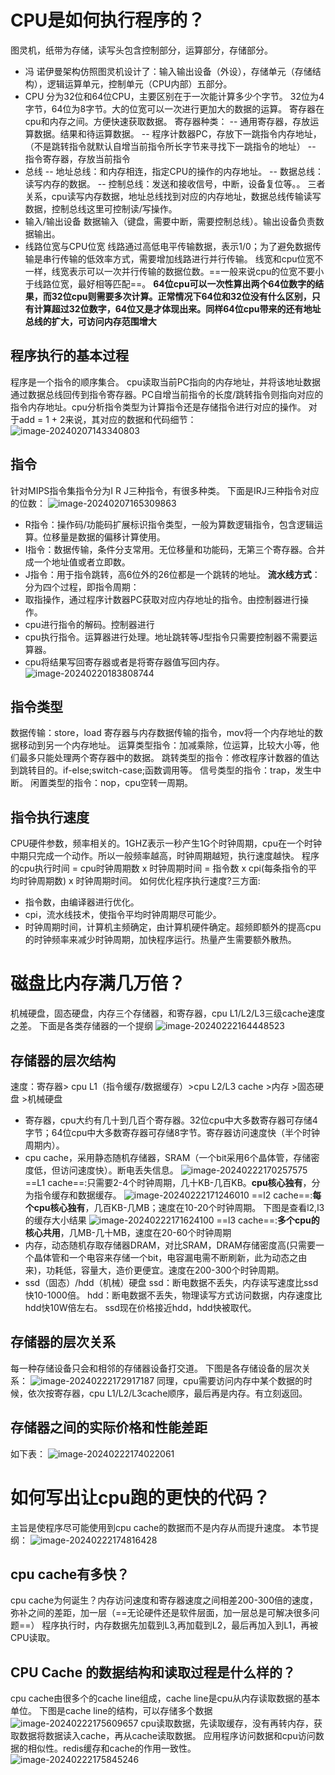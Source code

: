 # CPU是如何执行程序的？
图灵机，纸带为存储，读写头包含控制部分，运算部分，存储部分。
- 冯 诺伊曼架构仿照图灵机设计了：输入输出设备（外设），存储单元（存储结构），逻辑运算单元，控制单元（CPU内部）五部分。
- CPU
分为32位和64位CPU，主要区别在于一次能计算多少个字节。
32位为4字节，64位为8字节。大的位宽可以一次进行更加大的数据的运算。
寄存器在cpu和内存之间。方便快速获取数据。
寄存器种类：
-- 通用寄存器，存放运算数据。结果和待运算数据。
-- 程序计数器PC，存放下一跳指令内存地址，（不是跳转指令就默认自增当前指令所长字节来寻找下一跳指令的地址）
-- 指令寄存器，存放当前指令
- 总线
-- 地址总线：和内存相连，指定CPU的操作的内存地址。
-- 数据总线： 读写内存的数据。
-- 控制总线：发送和接收信号，中断，设备复位等。。
三者关系，cpu读写内存数据，地址总线找到对应的内存地址，数据总线传输读写数据，控制总线这里可控制读/写操作。
- 输入/输出设备
数据输入（键盘，需要中断，需要控制总线）。输出设备负责数据输出。
- 线路位宽与CPU位宽
线路通过高低电平传输数据，表示1/0；为了避免数据传输是串行传输的低效率方式，需要增加线路进行并行传输。
线宽和cpu位宽不一样，线宽表示可以一次并行传输的数据位数。==一般来说cpu的位宽不要小于线路位宽，最好相等匹配==。
**64位cpu可以一次性算出两个64位数字的结果，而32位cpu则需要多次计算。正常情况下64位和32位没有什么区别，只有计算超过32位数字，64位又是才体现出来。同样64位cpu带来的还有地址总线的扩大，可访问内存范围增大**
## 程序执行的基本过程
程序是一个指令的顺序集合。
cpu读取当前PC指向的内存地址，并将该地址数据通过数据总线回传到指令寄存器。PC自增当前指令的长度/跳转指令则指向对应的指令内存地址。cpu分析指令类型为计算指令还是存储指令进行对应的操作。
对于add = 1 + 2来说，其对应的数据和代码细节：
![image-20240207143340803](硬件结构和操作系统结构/image-20240207143340803.png)
## 指令
针对MIPS指令集指令分为I R J三种指令，有很多种类。
下面是IRJ三种指令对应的位数：
![image-20240207165309863](硬件结构和操作系统结构/image-20240207165309863.png)
- R指令：操作码/功能码扩展标识指令类型，一般为算数逻辑指令，包含逻辑运算。位移量是数据的偏移计算使用。
- I指令：数据传输，条件分支常用。无位移量和功能码，无第三个寄存器。合并成一个地址值或者立即数。
- J指令：用于指令跳转，高6位外的26位都是一个跳转的地址。
**流水线方式**：
分为四个过程，即指令周期：
- 取指操作，通过程序计数器PC获取对应内存地址的指令。由控制器进行操作。
- cpu进行指令的解码。控制器进行
- cpu执行指令。运算器进行处理。地址跳转等J型指令只需要控制器不需要运算器。
- cpu将结果写回寄存器或者是将寄存器值写回内存。
![image-20240220183808744](硬件结构和操作系统结构/image-20240220183808744.png)
## 指令类型
数据传输：store，load 寄存器与内存数据传输的指令，mov将一个内存地址的数据移动到另一个内存地址。
运算类型指令：加减乘除，位运算，比较大小等，他们最多只能处理两个寄存器中的数据。
跳转类型的指令：修改程序计数器的值达到跳转目的。if-else;switch-case;函数调用等。
信号类型的指令：trap，发生中断。
闲置类型的指令：nop，cpu空转一周期。
## 指令执行速度
CPU硬件参数，频率相关的。1GHZ表示一秒产生1G个时钟周期，cpu在一个时钟中期只完成一个动作。所以一般频率越高，时钟周期越短，执行速度越快。
程序的cpu执行时间 = cpu时钟周期数 x 时钟周期时间 = 指令数 x cpi(每条指令的平均时钟周期数) x 时钟周期时间。
如何优化程序执行速度?三方面:
- 指令数，由编译器进行优化。
- cpi，流水线技术，使指令平均时钟周期尽可能少。
- 时钟周期时间，计算机主频确定，由计算机硬件确定。超频即额外的提高cpu的时钟频率来减少时钟周期，加快程序运行。热量产生需要额外散热。

# 磁盘比内存满几万倍？
机械硬盘，固态硬盘，内存三个存储器，和寄存器，cpu L1/L2/L3三级cache速度之差。
下面是各类存储器的一个提纲
![image-20240222164448523](硬件结构和操作系统结构.assets/image-20240222164448523.png)
## 存储器的层次结构
速度：寄存器> cpu L1（指令缓存/数据缓存）>cpu L2/L3 cache >内存 >固态硬盘 >机械硬盘
- 寄存器，cpu大约有几十到几百个寄存器。32位cpu中大多数寄存器可存储4字节；64位cpu中大多数寄存器可存储8字节。寄存器访问速度快（半个时钟周期内）。
- cpu cache，采用静态随机存储器，SRAM（一个bit采用6个晶体管，存储密度低，但访问速度快）。断电丢失信息。
![image-20240222170257575](硬件结构和操作系统结构.assets/image-20240222170257575.png)
==L1 cache==:只需要2-4个时钟周期，几十KB-几百KB。**cpu核心独有**，分为指令缓存和数据缓存。
![image-20240222171246010](硬件结构和操作系统结构.assets/image-20240222171246010.png)
==l2 cache==:**每个cpu核心独有**，几百KB-几MB；速度在10-20个时钟周期。
下图是查看l2,l3的缓存大小结果
![image-20240222171624100](硬件结构和操作系统结构.assets/image-20240222171624100.png)
==l3 cache==:**多个cpu的核心共用**，几MB-几十MB，速度在20-60个时钟周期
- 内存，动态随机存取存储器DRAM，对比SRAM，DRAM存储密度高(只需要一个晶体管和一个电容来存储一个bit，电容漏电需不断刷新，此为动态之由来)，功耗低，容量大，造价更便宜。速度在200-300个时钟周期。
- ssd（固态）/hdd（机械）硬盘
ssd：断电数据不丢失，内存读写速度比ssd快10-1000倍。
hdd：断电数据不丢失，物理读写方式访问数据，内存速度比hdd快10W倍左右。
ssd现在价格接近hdd，hdd快被取代。
## 存储器的层次关系
每一种存储设备只会和相邻的存储器设备打交道。
下图是各存储设备的层次关系：
![image-20240222172917187](硬件结构和操作系统结构.assets/image-20240222172917187.png)
同理，cpu需要访问内存中某个数据的时候，依次按寄存器，cpu L1/L2/L3cache顺序，最后再是内存。有立刻返回。
## 存储器之间的实际价格和性能差距
如下表：
![image-20240222174022061](硬件结构和操作系统结构.assets/image-20240222174022061.png)

# 如何写出让cpu跑的更快的代码？
主旨是使程序尽可能使用到cpu cache的数据而不是内存从而提升速度。
本节提纲：
![image-20240222174816428](硬件结构和操作系统结构.assets/image-20240222174816428.png)
## cpu cache有多快？
cpu cache为何诞生？内存访问速度和寄存器速度之间相差200-300倍的速度，弥补之间的差距，加一层（==无论硬件还是软件层面，加一层总是可解决很多问题==）
程序执行时，内存数据先加载到L3,再加载到L2，最后再加入到L1，再被CPU读取。
## CPU Cache 的数据结构和读取过程是什么样的？
cpu cache由很多个的cache line组成，cache line是cpu从内存读取数据的基本单位。
下图是cache line的结构，可以存储多个数据
![image-20240222175609657](硬件结构和操作系统结构.assets/image-20240222175609657.png)
cpu读取数据，先读取缓存，没有再转内存，获取数据将数据读入cache，再从cache读取数据。
应用程序访问数据和cpu访问数据的相似性。redis缓存和cache的作用一致性。
![image-20240222175845246](硬件结构和操作系统结构.assets/image-20240222175845246.png)
